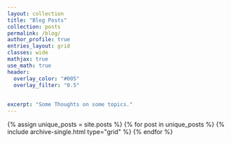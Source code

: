 ```yaml
---
layout: collection
title: "Blog Posts"
collection: posts
permalink: /blog/
author_profile: true
entries_layout: grid
classes: wide
mathjax: true
use_math: true
header:
  overlay_color: "#005"
  overlay_filter: "0.5"
 
  
excerpt: "Some Thoughts on some topics."
---
```


<div class="grid__wrapper">
  {% assign unique_posts = site.posts %}
  {% for post in unique_posts %}
    {% include archive-single.html type="grid" %}
  {% endfor %}
</div>
